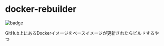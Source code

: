 # docker-rebuilder
![badge](https://github.com/mura/docker-rebuilder/actions/workflows/rebuild-images.yml/badge.svg)

GitHub上にあるDockerイメージをベースイメージが更新されたらビルドするやつ

